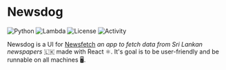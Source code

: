 # Newsdog

![Python](https://img.shields.io/badge/Python-3.10-blue)
![Lambda](https://img.shields.io/badge/AWS_Lambda-Enabled-orange)
![License](https://img.shields.io/github/license/rangana/Newsfetch)
![Activity](https://img.shields.io/github/commit-activity/w/rangana/Newsfetch)

Newsdog is a UI for [Newsfetch](https://github.com/rangana/Newsfetch/) <i>an app to fetch data from Sri Lankan newspapers</i> 🇱🇰 made with React ⚛️. It's goal is to be user-friendly and be runnable on all machines 🖥️.
